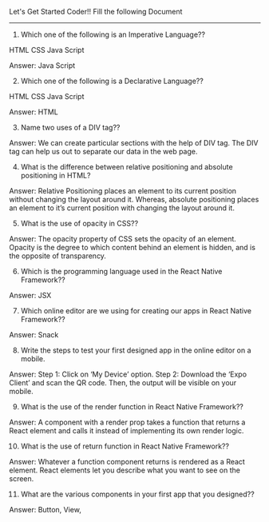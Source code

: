Let's Get Started Coder!!
Fill the following Document
__________________________________________________________________________

1. Which one of the following is an Imperative Language??

HTML
CSS
Java Script

Answer: 	 Java Script


2. Which one of the following is a Declarative Language??

HTML
CSS
Java Script

Answer:  HTML


3. Name two uses of a DIV tag??

Answer:   We can create particular sections with the help of DIV tag. The  DIV tag can help us out to separate our data in the web page.


4. What is the difference between relative positioning and absolute positioning in HTML?

Answer:  Relative Positioning places an element to its current position without changing the layout around it. Whereas, absolute positioning places an element to it’s current position  with changing the layout around it.


5. What is the use of opacity in CSS??

Answer:  The opacity property of CSS sets the opacity of an element. Opacity is the degree to which content behind an element is hidden, and is the opposite of transparency.


6. Which is the programming language used in the React Native Framework??

Answer:  JSX


7. Which online editor are we using for creating our apps in React Native Framework??

Answer:  Snack





8. Write the steps to test your first designed app in the online editor on a mobile.

Answer:  Step 1: Click on ‘My Device’ option. Step 2: Download the ‘Expo Client’  and scan the QR code. Then, the output will be visible on your mobile.



9. What is the use of the render function in React Native Framework??

Answer: A component with a render prop takes a function that returns a React element and calls it instead of implementing its own render logic.



10. What is the use of return function  in React Native Framework??

Answer:  Whatever a function component returns is rendered as a React element. React elements let you describe what you want to see on the screen.




11. What are the various components in your first app that you designed??

Answer:   Button, View,





